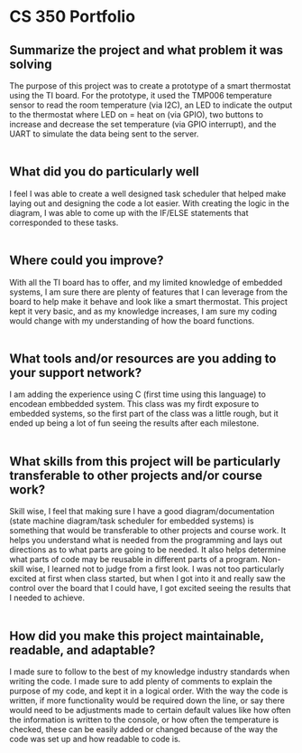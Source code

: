 <h1> CS 350 Portfolio </h1>
<h2><b>Summarize the project and what problem it was solving</b></h2>
The purpose of this project was to create a prototype of a smart thermostat using the TI board. For the prototype, it used the TMP006 temperature sensor to read the room temperature (via I2C), an LED to indicate the output to the thermostat where LED on = heat on (via GPIO), two buttons to increase and decrease the set temperature (via GPIO interrupt), and the UART to simulate the data being sent to the server.
<br><br>
<h2><b>What did you do particularly well</b></h2>
I feel I was able to create a well designed task scheduler that helped make laying out and designing the code a lot easier. With creating the logic in the diagram, I was able to come up with the IF/ELSE statements that corresponded to these tasks.
<br><br>
<h2><b>Where could you improve?</b></h2>
With all the TI board has to offer, and my limited knowledge of embedded systems, I am sure there are plenty of features that I can leverage from the board to help make it behave and look like a smart thermostat. This project kept it very basic, and as my knowledge increases, I am sure my coding would change with my understanding of how the board functions.
<br><br>
<h2><b>What tools and/or resources are you adding to your support network?</b></h2>
I am adding the experience using C (first time using this language) to encodean embbedded system. This class was my firdt exposure to embedded systems, so the first part of the class was a little rough, but it ended up being a lot of fun seeing the results after each milestone.
<br><br>
<h2><b>What skills from this project will be particularly transferable to other projects and/or course work?</b></h2>
Skill wise, I feel that making sure I have a good diagram/documentation (state machine diagram/task scheduler for embedded systems) is something that would be transferable to other projects and  course work. It helps you understand what is needed from the programming and lays out directions as to what parts are going to be needed. It also helps determine what parts of code may be reusable in different parts of a program. Non-skill wise, I learned not to judge from a first look. I was not too particularly excited at first when class started, but when I got into it and really saw the control over the board that I could have, I got excited seeing the results that I needed to achieve.
<br><br>
<h2><b>How did you make this project maintainable, readable, and adaptable?</b></h2>
I made sure to follow to the best of my knowledge industry standards when writing the code. I made sure to add plenty of comments to explain the purpose of my code, and kept it in a logical order. With the way the code is written, if more functionality would be required down the line, or say there would need to be adjustments made to certain default values like how often the information is written to the console, or how often the temperature is checked, these can be easily added or changed because of the way the code was set up and how readable to code is. 
